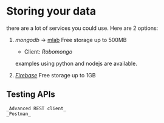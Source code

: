 # Storing your data

there are a lot of services you could use. Here are 2 options:

1. _mongodb_ -> [mlab](mlab.com)
    Free storage up to 500MB

    - Client: *Robomongo*

    examples using python and nodejs are available.
    
2. [_Firebase_](https://firebase.google.com/)
    Free storage up to 1GB

## Testing APIs
    _Advanced REST client_
    _Postman_